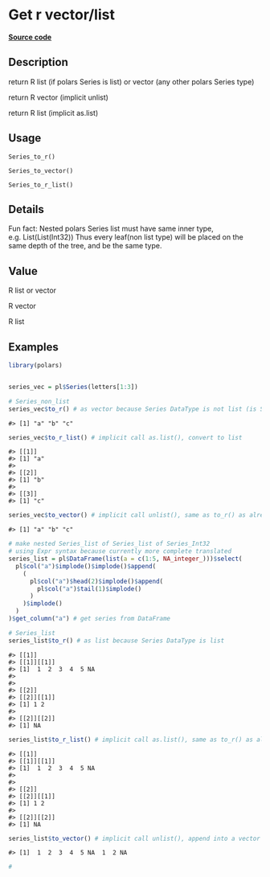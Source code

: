 
# Get r vector/list

[**Source code**](https://github.com/pola-rs/r-polars/tree/3908b5beab9ec917b825bad8f9a820caad37cb4a/R/series__series.R#L278)

## Description

return R list (if polars Series is list) or vector (any other polars
Series type)

return R vector (implicit unlist)

return R list (implicit as.list)

## Usage

<pre><code class='language-R'>Series_to_r()

Series_to_vector()

Series_to_r_list()
</code></pre>

## Details

Fun fact: Nested polars Series list must have same inner type,
e.g. List(List(Int32)) Thus every leaf(non list type) will be placed on
the same depth of the tree, and be the same type.

## Value

R list or vector

R vector

R list

## Examples

``` r
library(polars)


series_vec = pl$Series(letters[1:3])

# Series_non_list
series_vec$to_r() # as vector because Series DataType is not list (is String)
```

    #> [1] "a" "b" "c"

``` r
series_vec$to_r_list() # implicit call as.list(), convert to list
```

    #> [[1]]
    #> [1] "a"
    #> 
    #> [[2]]
    #> [1] "b"
    #> 
    #> [[3]]
    #> [1] "c"

``` r
series_vec$to_vector() # implicit call unlist(), same as to_r() as already vector
```

    #> [1] "a" "b" "c"

``` r
# make nested Series_list of Series_list of Series_Int32
# using Expr syntax because currently more complete translated
series_list = pl$DataFrame(list(a = c(1:5, NA_integer_)))$select(
  pl$col("a")$implode()$implode()$append(
    (
      pl$col("a")$head(2)$implode()$append(
        pl$col("a")$tail(1)$implode()
      )
    )$implode()
  )
)$get_column("a") # get series from DataFrame

# Series_list
series_list$to_r() # as list because Series DataType is list
```

    #> [[1]]
    #> [[1]][[1]]
    #> [1]  1  2  3  4  5 NA
    #> 
    #> 
    #> [[2]]
    #> [[2]][[1]]
    #> [1] 1 2
    #> 
    #> [[2]][[2]]
    #> [1] NA

``` r
series_list$to_r_list() # implicit call as.list(), same as to_r() as already list
```

    #> [[1]]
    #> [[1]][[1]]
    #> [1]  1  2  3  4  5 NA
    #> 
    #> 
    #> [[2]]
    #> [[2]][[1]]
    #> [1] 1 2
    #> 
    #> [[2]][[2]]
    #> [1] NA

``` r
series_list$to_vector() # implicit call unlist(), append into a vector
```

    #> [1]  1  2  3  4  5 NA  1  2 NA

``` r
#
```
